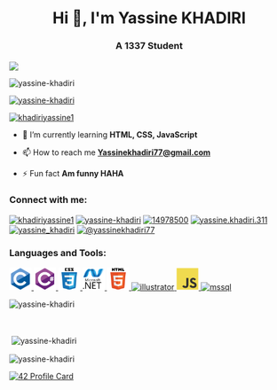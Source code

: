 <h1 align="center">Hi 👋, I'm Yassine KHADIRI</h1>
<h3 align="center">A 1337 Student</h3>
<img src="https://www.bypeople.com/wp-content/uploads/2019/03/people-at-work.gif" align="center" width="400"/>

<p align="left"> <img src="https://komarev.com/ghpvc/?username=yassine-khadiri&label=Profile%20views&color=0e75b6&style=flat" alt="yassine-khadiri" /> </p>

<p align="left"> <a href="https://github.com/ryo-ma/github-profile-trophy"><img src="https://github-profile-trophy.vercel.app/?username=yassine-khadiri" alt="yassine-khadiri" /></a> </p>

<p align="left"> <a href="https://twitter.com/khadiriyassine1" target="blank"><img src="https://img.shields.io/twitter/follow/khadiriyassine1?logo=twitter&style=for-the-badge" alt="khadiriyassine1" /></a> </p>

- 🌱 I’m currently learning **HTML, CSS, JavaScript**

- 📫 How to reach me **Yassinekhadiri77@gmail.com**

- ⚡ Fun fact **Am funny HAHA**

<h3 align="left">Connect with me:</h3>
<p align="left">
<a href="https://twitter.com/khadiriyassine1" target="blank"><img align="center" src="https://raw.githubusercontent.com/rahuldkjain/github-profile-readme-generator/master/src/images/icons/Social/twitter.svg" alt="khadiriyassine1" height="30" width="40" /></a>
<a href="https://linkedin.com/in/yassine-khadiri" target="blank"><img align="center" src="https://raw.githubusercontent.com/rahuldkjain/github-profile-readme-generator/master/src/images/icons/Social/linked-in-alt.svg" alt="yassine-khadiri" height="30" width="40" /></a>
<a href="https://stackoverflow.com/users/14978500" target="blank"><img align="center" src="https://raw.githubusercontent.com/rahuldkjain/github-profile-readme-generator/master/src/images/icons/Social/stack-overflow.svg" alt="14978500" height="30" width="40" /></a>
<a href="https://fb.com/yassine.khadiri.311" target="blank"><img align="center" src="https://raw.githubusercontent.com/rahuldkjain/github-profile-readme-generator/master/src/images/icons/Social/facebook.svg" alt="yassine.khadiri.311" height="30" width="40" /></a>
<a href="https://instagram.com/yassine_khadiri" target="blank"><img align="center" src="https://raw.githubusercontent.com/rahuldkjain/github-profile-readme-generator/master/src/images/icons/Social/instagram.svg" alt="yassine_khadiri" height="30" width="40" /></a>
<a href="https://medium.com/@yassinekhadiri77" target="blank"><img align="center" src="https://raw.githubusercontent.com/rahuldkjain/github-profile-readme-generator/master/src/images/icons/Social/medium.svg" alt="@yassinekhadiri77" height="30" width="40" /></a>
</p>

<h3 align="left">Languages and Tools:</h3>
<p align="left"> <a href="https://www.cprogramming.com/" target="_blank" rel="noreferrer"> <img src="https://raw.githubusercontent.com/devicons/devicon/master/icons/c/c-original.svg" alt="c" width="40" height="40"/> </a> <a href="https://www.w3schools.com/cs/" target="_blank" rel="noreferrer"> <img src="https://raw.githubusercontent.com/devicons/devicon/master/icons/csharp/csharp-original.svg" alt="csharp" width="40" height="40"/> </a> <a href="https://www.w3schools.com/css/" target="_blank" rel="noreferrer"> <img src="https://raw.githubusercontent.com/devicons/devicon/master/icons/css3/css3-original-wordmark.svg" alt="css3" width="40" height="40"/> </a> <a href="https://dotnet.microsoft.com/" target="_blank" rel="noreferrer"> <img src="https://raw.githubusercontent.com/devicons/devicon/master/icons/dot-net/dot-net-original-wordmark.svg" alt="dotnet" width="40" height="40"/> </a> <a href="https://www.w3.org/html/" target="_blank" rel="noreferrer"> <img src="https://raw.githubusercontent.com/devicons/devicon/master/icons/html5/html5-original-wordmark.svg" alt="html5" width="40" height="40"/> </a> <a href="https://www.adobe.com/in/products/illustrator.html" target="_blank" rel="noreferrer"> <img src="https://www.vectorlogo.zone/logos/adobe_illustrator/adobe_illustrator-icon.svg" alt="illustrator" width="40" height="40"/> </a> <a href="https://developer.mozilla.org/en-US/docs/Web/JavaScript" target="_blank" rel="noreferrer"> <img src="https://raw.githubusercontent.com/devicons/devicon/master/icons/javascript/javascript-original.svg" alt="javascript" width="40" height="40"/> </a> <a href="https://www.microsoft.com/en-us/sql-server" target="_blank" rel="noreferrer"> <img src="https://www.svgrepo.com/show/303229/microsoft-sql-server-logo.svg" alt="mssql" width="40" height="40"/> </a> </p>

<p><img align="left" src="https://github-readme-stats.vercel.app/api/top-langs?username=yassine-khadiri&show_icons=true&locale=en&layout=compact" alt="yassine-khadiri" /></p>
<br/>
<br/>
<br/>
<p>&nbsp;<img align="center" src="https://github-readme-stats.vercel.app/api?username=yassine-khadiri&show_icons=true&locale=en" alt="yassine-khadiri" /></p>

<p><img align="center" src="https://github-readme-streak-stats.herokuapp.com/?user=yassine-khadiri&" alt="yassine-khadiri" /></p>

[![42 Profile Card](https://1337-readme.vercel.app/api/profile?cursus=42cursus&dark=true&email=hide&login=ykhadiri)](https://github.com/mohouyizme/1337-readme)
